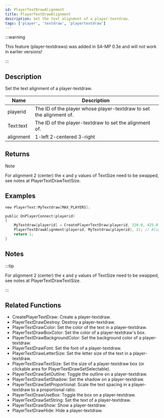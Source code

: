 ```yaml
---
id: PlayerTextDrawAlignment
title: PlayerTextDrawAlignment
description: Set the text alignment of a player-textdraw.
tags: ['player', 'textdraw', 'playertextdraw']
---
```


<TagLinks />

:::warning

This feature (player-textdraws) was added in SA-MP 0.3e and will not work in earlier versions!

:::

## Description

Set the text alignment of a player-textdraw.


| Name | Description |
|------|-------------|
|playerid | The ID of the player whose player-textdraw to set the alignment of.|
|Text:text | The ID of the player-textdraw to set the alignment of.|
|alignment | 1-left 2-centered 3-right|


## Returns





Note

For alignment 2 (center) the x and y values of TextSize need to be swapped, see notes at PlayerTextDrawTextSize.




## Examples


```c
new PlayerText:MyTextdraw[MAX_PLAYERS];

public OnPlayerConnect(playerid)
{
    MyTextdraw[playerid] = CreatePlayerTextDraw(playerid, 320.0, 425.0, "This is an example textdraw");
    PlayerTextDrawAlignment(playerid, MyTextdraw[playerid], 2); // Align the textdraw in the center
    return 1;
}
```


## Notes

:::tip

For alignment 2 (center) the x and y values of TextSize need to be swapped, see notes at PlayerTextDrawTextSize.


:::


## Related Functions


-  CreatePlayerTextDraw: Create a player-textdraw.
-  PlayerTextDrawDestroy: Destroy a player-textdraw.
-  PlayerTextDrawColor: Set the color of the text in a player-textdraw.
-  PlayerTextDrawBoxColor: Set the color of a player-textdraw's box.
-  PlayerTextDrawBackgroundColor: Set the background color of a player-textdraw.
-  PlayerTextDrawFont: Set the font of a player-textdraw.
-  PlayerTextDrawLetterSize: Set the letter size of the text in a player-textdraw.
-  PlayerTextDrawTextSize: Set the size of a player-textdraw box (or clickable area for PlayerTextDrawSetSelectable).
-  PlayerTextDrawSetOutline: Toggle the outline on a player-textdraw.
-  PlayerTextDrawSetShadow: Set the shadow on a player-textdraw.
-  PlayerTextDrawSetProportional: Scale the text spacing in a player-textdraw to a proportional ratio.
-  PlayerTextDrawUseBox: Toggle the box on a player-textdraw.
-  PlayerTextDrawSetString: Set the text of a player-textdraw.
-  PlayerTextDrawShow: Show a player-textdraw.
-  PlayerTextDrawHide: Hide a player-textdraw.